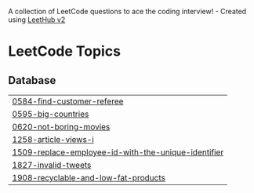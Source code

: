 A collection of LeetCode questions to ace the coding interview! - Created using [LeetHub v2](https://github.com/arunbhardwaj/LeetHub-2.0)
<!---LeetCode Topics Start-->
# LeetCode Topics
## Database
|  |
| ------- |
| [0584-find-customer-referee](https://github.com/GurmanpreetKaur23/SQL/tree/master/0584-find-customer-referee) |
| [0595-big-countries](https://github.com/GurmanpreetKaur23/SQL/tree/master/0595-big-countries) |
| [0620-not-boring-movies](https://github.com/GurmanpreetKaur23/SQL/tree/master/0620-not-boring-movies) |
| [1258-article-views-i](https://github.com/GurmanpreetKaur23/SQL/tree/master/1258-article-views-i) |
| [1509-replace-employee-id-with-the-unique-identifier](https://github.com/GurmanpreetKaur23/SQL/tree/master/1509-replace-employee-id-with-the-unique-identifier) |
| [1827-invalid-tweets](https://github.com/GurmanpreetKaur23/SQL/tree/master/1827-invalid-tweets) |
| [1908-recyclable-and-low-fat-products](https://github.com/GurmanpreetKaur23/SQL/tree/master/1908-recyclable-and-low-fat-products) |
<!---LeetCode Topics End-->